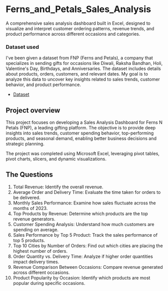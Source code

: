 # Ferns_and_Petals_Sales_Analysis
A comprehensive sales analysis dashboard built in Excel, designed to visualize and interpret customer ordering patterns, revenue trends, and product performance across different occasions and categories.

### Dataset used
I've been given a dataset from FNP (Ferns and Petals), a company that specializes in sending gifts for occasions like Diwali, Raksha Bandhan, Holi, Valentine's Day, Birthdays, and Anniversaries. The dataset includes details about products, orders, customers, and relevant dates. My goal is to analyze this data to uncover key insights related to sales trends, customer behavior, and product performance.
- <a href = "https://github.com/cspoojary/Ferns_and_Petals_Sales_Analysis/tree/main/fnp%20datasaet">Dataset </a>

## Project overview
This project focuses on developing a Sales Analysis Dashboard for Ferns N Petals (FNP), a leading gifting platform.
The objective is to provide deep insights into sales trends, customer spending behavior, top-performing products, and seasonal demand, enabling better business decisions and strategic planning.

The project was completed using Microsoft Excel, leveraging pivot tables, pivot charts, slicers, and dynamic visualizations.

## The Questions
1.	Total Revenue: Identify the overall revenue.
2.	Average Order and Delivery Time: Evaluate the time taken for orders to be delivered.
3.	Monthly Sales Performance: Examine how sales fluctuate across the months of 2023.
4.	Top Products by Revenue: Determine which products are the top revenue generators.
5.	Customer Spending Analysis: Understand how much customers are spending on average.
6.	Sales Performance by Top 5 Product: Track the sales performance of top 5 products.
7.	Top 10 Cities by Number of Orders: Find out which cities are placing the highest number of orders.
8.	Order Quantity vs. Delivery Time: Analyze if higher order quantities impact delivery times.
9.	Revenue Comparison Between Occasions: Compare revenue generated across different occasions.
10.	Product Popularity by Occasion: Identify which products are most popular during specific occasions.

